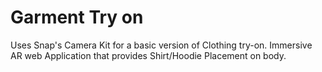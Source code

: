 # Garment Try on

Uses Snap's Camera Kit for a basic version of Clothing try-on. Immersive AR web Application that provides Shirt/Hoodie Placement on body.
